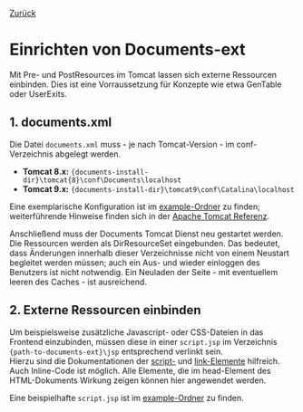 [Zurück](../README.md)
# Einrichten von Documents-ext
Mit Pre- und PostResources im Tomcat lassen sich externe Ressourcen einbinden. Dies ist eine Vorraussetzung für Konzepte wie etwa GenTable oder UserExits.

## 1. documents.xml
Die Datei `documents.xml` muss - je nach Tomcat-Version - im conf-Verzeichnis abgelegt werden.

* **Tomcat 8.x:** `{documents-install-dir}\tomcat{8}\conf\Documents\localhost`  
* **Tomcat 9.x:** `{documents-install-dir}\tomcat9\conf\Catalina\localhost`

Eine exemplarische Konfiguration ist im [example-Ordner](./example/tomcat/documents.xml) zu finden; weiterführende Hinweise finden sich in der [Apache Tomcat Referenz](https://tomcat.apache.org/tomcat-9.0-doc/config/resources.html).

Anschließend muss der Documents Tomcat Dienst neu gestartet werden. Die Ressourcen werden als DirResourceSet eingebunden. Das bedeutet, dass Änderungen innerhalb dieser Verzeichnisse nicht von einem Neustart begleitet werden müssen; auch ein Aus- und wieder einloggen des Benutzers ist nicht notwendig. Ein Neuladen der Seite - mit eventuellem leeren des Caches - ist ausreichend.

## 2. Externe Ressourcen einbinden
Um beispielsweise zusätzliche Javascript- oder CSS-Dateien in das Frontend einzubinden, müssen diese in einer `script.jsp` im Verzeichnis `{path-to-documents-ext}\jsp` entsprechend verlinkt sein.  
Hierzu sind die Dokumentationen der [script-](https://developer.mozilla.org/en-US/docs/Web/HTML/Element/script) und [link-Elemente](https://developer.mozilla.org/en-US/docs/Web/HTML/Element/link) hilfreich.  
Auch Inline-Code ist möglich. Alle Elemente, die im head-Element des HTML-Dokuments Wirkung zeigen können hier angewendet werden.

Eine beispielhafte `script.jsp` ist im [example-Ordner](./example/documents-ext/jsp/script.jsp) zu finden.